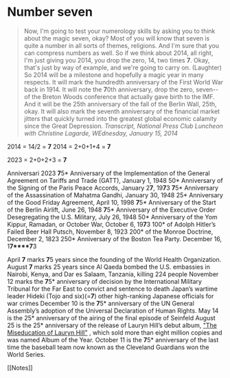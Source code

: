 # Number seven

> Now, I'm going to test your numerology skills by asking you to think about the magic seven, okay? Most of you will know that seven is quite a number in all sorts of themes, religions. And I'm sure that you can compress numbers as well. So if we think about 2014, all right, I'm just giving you 2014, you drop the zero, 14, two times **7**. Okay, that's just by way of example, and we're going to carry on. (Laughter) So 2014 will be a milestone and hopefully a magic year in many respects. It will mark the hundredth anniversary of the First World War back in 1914. It will note the **7**0th anniversary, drop the zero, seven-- of the Breton Woods conference that actually gave birth to the IMF. And it will be the 25th anniversary of the fall of the Berlin Wall, 25th, okay. It will also mark the seventh anniversary of the financial market jitters that quickly turned into the greatest global economic calamity since the Great Depression. *Transcript, National Press Club Luncheon with Christine Lagarde, WEdnesday, January 15, 2014*

2014 = 14/2 = **7**
2014 = 2+0+1+4 = **7**

2023 = 2+0+2+3 = **7**

Anniversari 2023
**7**5* Anniversary of the Implementation of the General Agreement on Tariffs and Trade (GATT), January 1, 1948
50* Anniversary of the Signing of the Paris Peace Accords, January 2**7**, 19**7**3
**7**5* Anniversary of the Assassination of Mahatma Gandhi, January 30, 1948
25* Anniversary of the Good Friday Agreement, April 10, 1998
**7**5* Anniversary of the Start of the Berlin Airlift, June 26, 1948
**7**5* Anniversary of the Executive Order Desegregating the U.S. Military, July 26, 1948
50* Anniversary of the Yom Kippur, Ramadan, or October War, October 6, 19**7**3
100* of Adolph Hitler’s Failed Beer Hall Putsch, November 8, 1923
200* of the Monroe Doctrine, December 2, 1823
250* Anniversary of the Boston Tea Party. December 16, 1**7****7**3

April **7** marks **7**5 years since the founding of the World Health Organization.
August **7** marks 25 years since Al Qaeda bombed the U.S. embassies in Nairobi, Kenya, and Dar es Salaam, Tanzania, killing 224 people
November 12 marks the **7**5* anniversary of decision by the International Military Tribunal for the Far East to convict and sentence to death Japan’s wartime leader Hideki (Tojo and six)(=**7**) other high-ranking Japanese officials for war crimes
December 10 is the **7**5* anniversary of the UN General Assembly’s adoption of the Universal Declaration of Human Rights.
May 14 is the 25* anniversary of the airing of the final episode of Seinfeld
August 25 is the 25* anniversary of the release of Lauryn Hill’s debut album, ["The Miseducation of Lauryn Hill"](https://www.rollingstone.com/music/music-news/inside-the-miseducation-of-lauryn-hill-252219/) , which sold more than eight million copies and was named Album of the Year.
October 11 is the **7**5* anniversary of the last time the baseball team now known as the Cleveland Guardians won the World Series.

[[Notes]]